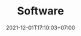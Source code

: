 ---
title : "Software"
description : Memanfaatkan teknologi informasi dan komunikasi dalam mendukung pendidikan menuju generasi berkualitas
date : 2021-12-01T17:10:03+07:00
images : 
  - images/logo.png
cover : 
  - images/logo.png
---